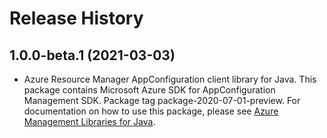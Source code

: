 # Release History

## 1.0.0-beta.1 (2021-03-03)

- Azure Resource Manager AppConfiguration client library for Java. This package contains Microsoft Azure SDK for AppConfiguration Management SDK.  Package tag package-2020-07-01-preview. For documentation on how to use this package, please see [Azure Management Libraries for Java](https://aka.ms/azsdk/java/mgmt).
